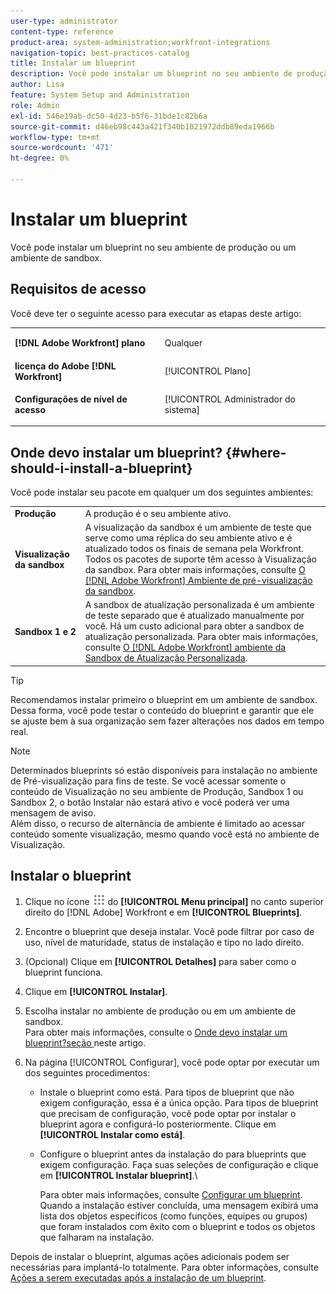 ```yaml
---
user-type: administrator
content-type: reference
product-area: system-administration;workfront-integrations
navigation-topic: best-practices-catalog
title: Instalar um blueprint
description: Você pode instalar um blueprint no seu ambiente de produção ou um ambiente de sandbox.
author: Lisa
feature: System Setup and Administration
role: Admin
exl-id: 546e19ab-dc50-4d23-b5f6-31bde1c82b6a
source-git-commit: d46eb98c443a421f340b1021972ddb89eda1966b
workflow-type: tm+mt
source-wordcount: '471'
ht-degree: 0%

---
```


# Instalar um blueprint

Você pode instalar um blueprint no seu ambiente de produção ou um ambiente de sandbox.

## Requisitos de acesso

Você deve ter o seguinte acesso para executar as etapas deste artigo:

<table style="table-layout:auto"> 
 <col> 
 <col> 
 <tbody> 
  <tr> 
   <td role="rowheader"><strong>[!DNL Adobe Workfront] plano</strong></td> 
   <td> <p> Qualquer</p> </td> 
  </tr> 
  <tr> 
   <td role="rowheader"><strong>licença do Adobe [!DNL Workfront]</strong></td> 
   <td>[!UICONTROL Plano]</td> 
  </tr> 
  <tr> 
   <td role="rowheader"><strong>Configurações de nível de acesso</strong></td> 
   <td> <p>[!UICONTROL Administrador do sistema]</p> </td> 
  </tr> 
 </tbody> 
</table>

## Onde devo instalar um blueprint? {#where-should-i-install-a-blueprint}

Você pode instalar seu pacote em qualquer um dos seguintes ambientes:

<table style="table-layout:auto">
        <tr>
        <td><strong>Produção</strong></td>
        <td>A produção é o seu ambiente ativo.</td>
    </tr>
    <tr>
        <td><strong>Visualização da sandbox</strong></td>
        <td>A visualização da sandbox é um ambiente de teste que serve como uma réplica do seu ambiente ativo e é atualizado todos os finais de semana pela Workfront. Todos os pacotes de suporte têm acesso à Visualização da sandbox. Para obter mais informações, consulte <a href="../../administration-and-setup/set-up-workfront/workfront-testing-environments/wf-preview-sandbox-environment.md">O [!DNL Adobe Workfront] Ambiente de pré-visualização da sandbox</a>.</td>
    </tr>
    <tr>
        <td><strong>Sandbox 1 e 2</strong></td>
        <td>A sandbox de atualização personalizada é um ambiente de teste separado que é atualizado manualmente por você. Há um custo adicional para obter a sandbox de atualização personalizada. Para obter mais informações, consulte <a href="../../administration-and-setup/set-up-workfront/workfront-testing-environments/wf-custom-refresh-sandbox-environment.md">O [!DNL Adobe Workfront] ambiente da Sandbox de Atualização Personalizada</a>.</td>
    </tr>
</table>

>[!TIP]
>
>Recomendamos instalar primeiro o blueprint em um ambiente de sandbox. Dessa forma, você pode testar o conteúdo do blueprint e garantir que ele se ajuste bem à sua organização sem fazer alterações nos dados em tempo real.

>[!NOTE]
>
>Determinados blueprints só estão disponíveis para instalação no ambiente de Pré-visualização para fins de teste. Se você acessar somente o conteúdo de Visualização no seu ambiente de Produção, Sandbox 1 ou Sandbox 2, o botão Instalar não estará ativo e você poderá ver uma mensagem de aviso.\
>Além disso, o recurso de alternância de ambiente é limitado ao acessar conteúdo somente visualização, mesmo quando você está no ambiente de Visualização.

## Instalar o blueprint

1. Clique no ícone ![](assets/main-menu-icon.png) do **[!UICONTROL Menu principal]** no canto superior direito do [!DNL Adobe] Workfront e em **[!UICONTROL Blueprints]**.
1. Encontre o blueprint que deseja instalar. Você pode filtrar por caso de uso, nível de maturidade, status de instalação e tipo no lado direito.
1. (Opcional) Clique em **[!UICONTROL Detalhes]** para saber como o blueprint funciona.
1. Clique em **[!UICONTROL Instalar]**.
1. Escolha instalar no ambiente de produção ou em um ambiente de sandbox.\
   Para obter mais informações, consulte o [Onde devo instalar um blueprint?seção ](#where-should-i-install-a-blueprint) neste artigo.
1. Na página [!UICONTROL Configurar], você pode optar por executar um dos seguintes procedimentos:

   * Instale o blueprint como está. Para tipos de blueprint que não exigem configuração, essa é a única opção. Para tipos de blueprint que precisam de configuração, você pode optar por instalar o blueprint agora e configurá-lo posteriormente. Clique em **[!UICONTROL Instalar como está]**.
   * Configure o blueprint antes da instalação do para blueprints que exigem configuração. Faça suas seleções de configuração e clique em **[!UICONTROL Instalar blueprint]**.\

     Para obter mais informações, consulte [Configurar um blueprint](../../administration-and-setup/blueprints/configure-template-package.md).
Quando a instalação estiver concluída, uma mensagem exibirá uma lista dos objetos específicos (como funções, equipes ou grupos) que foram instalados com êxito com o blueprint e todos os objetos que falharam na instalação.

Depois de instalar o blueprint, algumas ações adicionais podem ser necessárias para implantá-lo totalmente. Para obter informações, consulte [Ações a serem executadas após a instalação de um blueprint](../../administration-and-setup/blueprints/best-next-actions-after-install.md).
